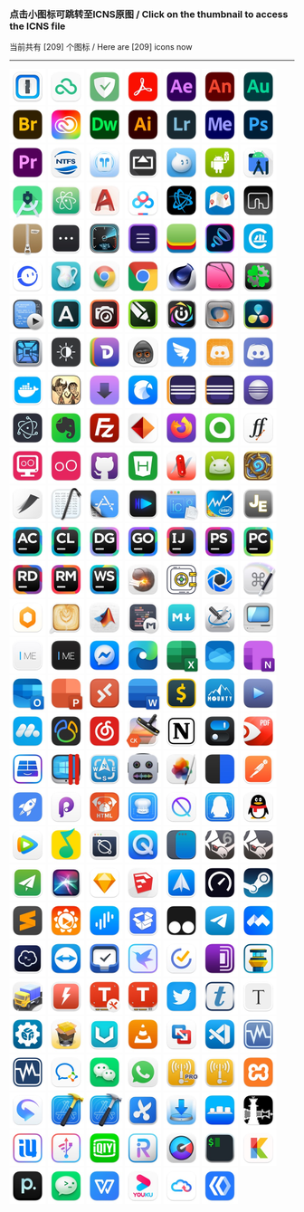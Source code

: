 ### 点击小图标可跳转至ICNS原图  /  Click on the thumbnail to access the ICNS file  
当前共有 [209] 个图标 / Here are [209] icons now  
****  

<a href="../icons/1Password.icns"><img src="./1Password.jpg" alt="1Password" width="64" /></a>
<a href="../icons/360安全云盘.icns"><img src="./360安全云盘.jpg" alt="360安全云盘" width="64" /></a>
<a href="../icons/AdGuard for Safari.icns"><img src="./AdGuard%20for%20Safari.jpg" alt="AdGuard for Safari" width="64" /></a>
<a href="../icons/Adobe Acrobat.icns"><img src="./Adobe%20Acrobat.jpg" alt="Adobe Acrobat" width="64" /></a>
<a href="../icons/Adobe After Effects.icns"><img src="./Adobe%20After%20Effects.jpg" alt="Adobe After Effects" width="64" /></a>
<a href="../icons/Adobe Animate.icns"><img src="./Adobe%20Animate.jpg" alt="Adobe Animate" width="64" /></a>
<a href="../icons/Adobe Audition.icns"><img src="./Adobe%20Audition.jpg" alt="Adobe Audition" width="64" /></a>
<a href="../icons/Adobe Bridge.icns"><img src="./Adobe%20Bridge.jpg" alt="Adobe Bridge" width="64" /></a>
<a href="../icons/Adobe Creative Cloud.icns"><img src="./Adobe%20Creative%20Cloud.jpg" alt="Adobe Creative Cloud" width="64" /></a>
<a href="../icons/Adobe Dreamweaver.icns"><img src="./Adobe%20Dreamweaver.jpg" alt="Adobe Dreamweaver" width="64" /></a>
<a href="../icons/Adobe Illustrator.icns"><img src="./Adobe%20Illustrator.jpg" alt="Adobe Illustrator" width="64" /></a>
<a href="../icons/Adobe Lightroom.icns"><img src="./Adobe%20Lightroom.jpg" alt="Adobe Lightroom" width="64" /></a>
<a href="../icons/Adobe Media Encoder.icns"><img src="./Adobe%20Media%20Encoder.jpg" alt="Adobe Media Encoder" width="64" /></a>
<a href="../icons/Adobe Photoshop.icns"><img src="./Adobe%20Photoshop.jpg" alt="Adobe Photoshop" width="64" /></a>
<a href="../icons/Adobe Premiere.icns"><img src="./Adobe%20Premiere.jpg" alt="Adobe Premiere" width="64" /></a>
<a href="../icons/Aibotech NTFS.icns"><img src="./Aibotech%20NTFS.jpg" alt="Aibotech NTFS" width="64" /></a>
<a href="../icons/AirBuddy.icns"><img src="./AirBuddy.jpg" alt="AirBuddy" width="64" /></a>
<a href="../icons/AirServer.icns"><img src="./AirServer.jpg" alt="AirServer" width="64" /></a>
<a href="../icons/Aliwangwang.icns"><img src="./Aliwangwang.jpg" alt="Aliwangwang" width="64" /></a>
<a href="../icons/Android File Transfer.icns"><img src="./Android%20File%20Transfer.jpg" alt="Android File Transfer" width="64" /></a>
<a href="../icons/Android Studio(New).icns"><img src="./Android%20Studio(New).jpg" alt="Android Studio(New)" width="64" /></a>
<a href="../icons/Android Studio.icns"><img src="./Android%20Studio.jpg" alt="Android Studio" width="64" /></a>
<a href="../icons/Atom.icns"><img src="./Atom.jpg" alt="Atom" width="64" /></a>
<a href="../icons/AutoCAD.icns"><img src="./AutoCAD.jpg" alt="AutoCAD" width="64" /></a>
<a href="../icons/BaiduNetdisk.icns"><img src="./BaiduNetdisk.jpg" alt="BaiduNetdisk" width="64" /></a>
<a href="../icons/BattleNet.icns"><img src="./BattleNet.jpg" alt="BattleNet" width="64" /></a>
<a href="../icons/BestTrace.icns"><img src="./BestTrace.jpg" alt="BestTrace" width="64" /></a>
<a href="../icons/Better Touch Tool.icns"><img src="./Better%20Touch%20Tool.jpg" alt="Better Touch Tool" width="64" /></a>
<a href="../icons/BetterZip.icns"><img src="./BetterZip.jpg" alt="BetterZip" width="64" /></a>
<a href="../icons/BitBar.icns"><img src="./BitBar.jpg" alt="BitBar" width="64" /></a>
<a href="../icons/Blackmagic Disk Speed Test.icns"><img src="./Blackmagic%20Disk%20Speed%20Test.jpg" alt="Blackmagic Disk Speed Test" width="64" /></a>
<a href="../icons/Blocs.icns"><img src="./Blocs.jpg" alt="Blocs" width="64" /></a>
<a href="../icons/BlueStacks.icns"><img src="./BlueStacks.jpg" alt="BlueStacks" width="64" /></a>
<a href="../icons/Boom3D.icns"><img src="./Boom3D.jpg" alt="Boom3D" width="64" /></a>
<a href="../icons/CAJViewer.icns"><img src="./CAJViewer.jpg" alt="CAJViewer" width="64" /></a>
<a href="../icons/CCtalk.icns"><img src="./CCtalk.jpg" alt="CCtalk" width="64" /></a>
<a href="../icons/Charles.icns"><img src="./Charles.jpg" alt="Charles" width="64" /></a>
<a href="../icons/Chrome(1).icns"><img src="./Chrome(1).jpg" alt="Chrome(1)" width="64" /></a>
<a href="../icons/Chrome(2).icns"><img src="./Chrome(2).jpg" alt="Chrome(2)" width="64" /></a>
<a href="../icons/Cinema 4D.icns"><img src="./Cinema%204D.jpg" alt="Cinema 4D" width="64" /></a>
<a href="../icons/CleanMyMac.icns"><img src="./CleanMyMac.jpg" alt="CleanMyMac" width="64" /></a>
<a href="../icons/CloverConfigurator.icns"><img src="./CloverConfigurator.jpg" alt="CloverConfigurator" width="64" /></a>
<a href="../icons/CodeRunner.icns"><img src="./CodeRunner.jpg" alt="CodeRunner" width="64" /></a>
<a href="../icons/Corel Font Manager 2019.icns"><img src="./Corel%20Font%20Manager%202019.jpg" alt="Corel Font Manager 2019" width="64" /></a>
<a href="../icons/Corel PHOTO-PAINT 2019.icns"><img src="./Corel%20PHOTO-PAINT%202019.jpg" alt="Corel PHOTO-PAINT 2019" width="64" /></a>
<a href="../icons/CorelDRAW 2019.icns"><img src="./CorelDRAW%202019.jpg" alt="CorelDRAW 2019" width="64" /></a>
<a href="../icons/Corsair iCUE.icns"><img src="./Corsair%20iCUE.jpg" alt="Corsair iCUE" width="64" /></a>
<a href="../icons/CrossOver.icns"><img src="./CrossOver.jpg" alt="CrossOver" width="64" /></a>
<a href="../icons/DaVinci.icns"><img src="./DaVinci.jpg" alt="DaVinci" width="64" /></a>
<a href="../icons/DaisyDisk.icns"><img src="./DaisyDisk.jpg" alt="DaisyDisk" width="64" /></a>
<a href="../icons/Dark Mode for Safari.icns"><img src="./Dark%20Mode%20for%20Safari.jpg" alt="Dark Mode for Safari" width="64" /></a>
<a href="../icons/Dash.icns"><img src="./Dash.jpg" alt="Dash" width="64" /></a>
<a href="../icons/Debookee.icns"><img src="./Debookee.jpg" alt="Debookee" width="64" /></a>
<a href="../icons/DingTalk.icns"><img src="./DingTalk.jpg" alt="DingTalk" width="64" /></a>
<a href="../icons/Discord Dev.icns"><img src="./Discord%20Dev.jpg" alt="Discord Dev" width="64" /></a>
<a href="../icons/Discord.icns"><img src="./Discord.jpg" alt="Discord" width="64" /></a>
<a href="../icons/Docker.icns"><img src="./Docker.jpg" alt="Docker" width="64" /></a>
<a href="../icons/Don't Starve Together.icns"><img src="./Don't%20Starve%20Together.jpg" alt="Don't Starve Together" width="64" /></a>
<a href="../icons/Downie.icns"><img src="./Downie.jpg" alt="Downie" width="64" /></a>
<a href="../icons/Eagle.icns"><img src="./Eagle.jpg" alt="Eagle" width="64" /></a>
<a href="../icons/Eclipse(1).icns"><img src="./Eclipse(1).jpg" alt="Eclipse(1)" width="64" /></a>
<a href="../icons/Eclipse(2).icns"><img src="./Eclipse(2).jpg" alt="Eclipse(2)" width="64" /></a>
<a href="../icons/Eclipse(3).icns"><img src="./Eclipse(3).jpg" alt="Eclipse(3)" width="64" /></a>
<a href="../icons/Electron.icns"><img src="./Electron.jpg" alt="Electron" width="64" /></a>
<a href="../icons/Evernote.icns"><img src="./Evernote.jpg" alt="Evernote" width="64" /></a>
<a href="../icons/FileZilla.icns"><img src="./FileZilla.jpg" alt="FileZilla" width="64" /></a>
<a href="../icons/FireStream.icns"><img src="./FireStream.jpg" alt="FireStream" width="64" /></a>
<a href="../icons/Firefox.icns"><img src="./Firefox.jpg" alt="Firefox" width="64" /></a>
<a href="../icons/Focus.icns"><img src="./Focus.jpg" alt="Focus" width="64" /></a>
<a href="../icons/FontForge.icns"><img src="./FontForge.jpg" alt="FontForge" width="64" /></a>
<a href="../icons/Genymotion Shell.icns"><img src="./Genymotion%20Shell.jpg" alt="Genymotion Shell" width="64" /></a>
<a href="../icons/Genymotion.icns"><img src="./Genymotion.jpg" alt="Genymotion" width="64" /></a>
<a href="../icons/Github.icns"><img src="./Github.jpg" alt="Github" width="64" /></a>
<a href="../icons/HBuilderx.icns"><img src="./HBuilderx.jpg" alt="HBuilderx" width="64" /></a>
<a href="../icons/Hackintool.icns"><img src="./Hackintool.jpg" alt="Hackintool" width="64" /></a>
<a href="../icons/HandShaker.icns"><img src="./HandShaker.jpg" alt="HandShaker" width="64" /></a>
<a href="../icons/HearthStone.icns"><img src="./HearthStone.jpg" alt="HearthStone" width="64" /></a>
<a href="../icons/HelloFont.icns"><img src="./HelloFont.jpg" alt="HelloFont" width="64" /></a>
<a href="../icons/Hex Fiend.icns"><img src="./Hex%20Fiend.jpg" alt="Hex Fiend" width="64" /></a>
<a href="../icons/Hopper Disassembler.icns"><img src="./Hopper%20Disassembler.jpg" alt="Hopper Disassembler" width="64" /></a>
<a href="../icons/IINA.icns"><img src="./IINA.jpg" alt="IINA" width="64" /></a>
<a href="../icons/Icon Slate.icns"><img src="./Icon%20Slate.jpg" alt="Icon Slate" width="64" /></a>
<a href="../icons/Intel Power Gadget.icns"><img src="./Intel%20Power%20Gadget.jpg" alt="Intel Power Gadget" width="64" /></a>
<a href="../icons/JSON Editor.icns"><img src="./JSON%20Editor.jpg" alt="JSON Editor" width="64" /></a>
<a href="../icons/JetBrains AppCode.icns"><img src="./JetBrains%20AppCode.jpg" alt="JetBrains AppCode" width="64" /></a>
<a href="../icons/JetBrains CLion.icns"><img src="./JetBrains%20CLion.jpg" alt="JetBrains CLion" width="64" /></a>
<a href="../icons/JetBrains DataGrip.icns"><img src="./JetBrains%20DataGrip.jpg" alt="JetBrains DataGrip" width="64" /></a>
<a href="../icons/JetBrains GoLand.icns"><img src="./JetBrains%20GoLand.jpg" alt="JetBrains GoLand" width="64" /></a>
<a href="../icons/JetBrains IDEA.icns"><img src="./JetBrains%20IDEA.jpg" alt="JetBrains IDEA" width="64" /></a>
<a href="../icons/JetBrains PHPStorm.icns"><img src="./JetBrains%20PHPStorm.jpg" alt="JetBrains PHPStorm" width="64" /></a>
<a href="../icons/JetBrains PyCharm.icns"><img src="./JetBrains%20PyCharm.jpg" alt="JetBrains PyCharm" width="64" /></a>
<a href="../icons/JetBrains Rider.icns"><img src="./JetBrains%20Rider.jpg" alt="JetBrains Rider" width="64" /></a>
<a href="../icons/JetBrains RubyMine.icns"><img src="./JetBrains%20RubyMine.jpg" alt="JetBrains RubyMine" width="64" /></a>
<a href="../icons/JetBrains WebStorm.icns"><img src="./JetBrains%20WebStorm.jpg" alt="JetBrains WebStorm" width="64" /></a>
<a href="../icons/Keka.icns"><img src="./Keka.jpg" alt="Keka" width="64" /></a>
<a href="../icons/KeyManager.icns"><img src="./KeyManager.jpg" alt="KeyManager" width="64" /></a>
<a href="../icons/KeyShot.icns"><img src="./KeyShot.jpg" alt="KeyShot" width="64" /></a>
<a href="../icons/Keyboard Maestro.icns"><img src="./Keyboard%20Maestro.jpg" alt="Keyboard Maestro" width="64" /></a>
<a href="../icons/Lemon.icns"><img src="./Lemon.jpg" alt="Lemon" width="64" /></a>
<a href="../icons/Lungo.icns"><img src="./Lungo.jpg" alt="Lungo" width="64" /></a>
<a href="../icons/MATLAB.icns"><img src="./MATLAB.jpg" alt="MATLAB" width="64" /></a>
<a href="../icons/MWeb.icns"><img src="./MWeb.jpg" alt="MWeb" width="64" /></a>
<a href="../icons/MacDown.icns"><img src="./MacDown.jpg" alt="MacDown" width="64" /></a>
<a href="../icons/MaciASL.icns"><img src="./MaciASL.jpg" alt="MaciASL" width="64" /></a>
<a href="../icons/Mactracker.icns"><img src="./Mactracker.jpg" alt="Mactracker" width="64" /></a>
<a href="../icons/MarkEditor.icns"><img src="./MarkEditor.jpg" alt="MarkEditor" width="64" /></a>
<a href="../icons/MarkEditor_Dark.png"><img src="./MarkEditor_Dark.jpg" alt="MarkEditor_Dark" width="64" /></a>
<a href="../icons/Messenger.icns"><img src="./Messenger.jpg" alt="Messenger" width="64" /></a>
<a href="../icons/Microsoft Edge.icns"><img src="./Microsoft%20Edge.jpg" alt="Microsoft Edge" width="64" /></a>
<a href="../icons/Microsoft Excel.icns"><img src="./Microsoft%20Excel.jpg" alt="Microsoft Excel" width="64" /></a>
<a href="../icons/Microsoft OneDrive.icns"><img src="./Microsoft%20OneDrive.jpg" alt="Microsoft OneDrive" width="64" /></a>
<a href="../icons/Microsoft OneNote.icns"><img src="./Microsoft%20OneNote.jpg" alt="Microsoft OneNote" width="64" /></a>
<a href="../icons/Microsoft Outlook.icns"><img src="./Microsoft%20Outlook.jpg" alt="Microsoft Outlook" width="64" /></a>
<a href="../icons/Microsoft PowerPoint.icns"><img src="./Microsoft%20PowerPoint.jpg" alt="Microsoft PowerPoint" width="64" /></a>
<a href="../icons/Microsoft Remote Desktop.icns"><img src="./Microsoft%20Remote%20Desktop.jpg" alt="Microsoft Remote Desktop" width="64" /></a>
<a href="../icons/Microsoft Word.icns"><img src="./Microsoft%20Word.jpg" alt="Microsoft Word" width="64" /></a>
<a href="../icons/Money Pro.icns"><img src="./Money%20Pro.jpg" alt="Money Pro" width="64" /></a>
<a href="../icons/Mounty.icns"><img src="./Mounty.jpg" alt="Mounty" width="64" /></a>
<a href="../icons/Movist.icns"><img src="./Movist.jpg" alt="Movist" width="64" /></a>
<a href="../icons/MuMu.icns"><img src="./MuMu.jpg" alt="MuMu" width="64" /></a>
<a href="../icons/Navicat.icns"><img src="./Navicat.jpg" alt="Navicat" width="64" /></a>
<a href="../icons/NeteaseMusic.icns"><img src="./NeteaseMusic.jpg" alt="NeteaseMusic" width="64" /></a>
<a href="../icons/Noiseless CK.icns"><img src="./Noiseless%20CK.jpg" alt="Noiseless CK" width="64" /></a>
<a href="../icons/Notion.icns"><img src="./Notion.jpg" alt="Notion" width="64" /></a>
<a href="../icons/One Switch.icns"><img src="./One%20Switch.jpg" alt="One Switch" width="64" /></a>
<a href="../icons/PDF Expert.icns"><img src="./PDF%20Expert.jpg" alt="PDF Expert" width="64" /></a>
<a href="../icons/Paragon NTFS.icns"><img src="./Paragon%20NTFS.jpg" alt="Paragon NTFS" width="64" /></a>
<a href="../icons/Parallels Desktop.icns"><img src="./Parallels%20Desktop.jpg" alt="Parallels Desktop" width="64" /></a>
<a href="../icons/Path Finder.icns"><img src="./Path%20Finder.jpg" alt="Path Finder" width="64" /></a>
<a href="../icons/Permute.icns"><img src="./Permute.jpg" alt="Permute" width="64" /></a>
<a href="../icons/Pixelmator Pro.icns"><img src="./Pixelmator%20Pro.jpg" alt="Pixelmator Pro" width="64" /></a>
<a href="../icons/PopClip.icns"><img src="./PopClip.jpg" alt="PopClip" width="64" /></a>
<a href="../icons/Postman.icns"><img src="./Postman.jpg" alt="Postman" width="64" /></a>
<a href="../icons/Potato.icns"><img src="./Potato.jpg" alt="Potato" width="64" /></a>
<a href="../icons/Principle.icns"><img src="./Principle.jpg" alt="Principle" width="64" /></a>
<a href="../icons/PugToHtml.icns"><img src="./PugToHtml.jpg" alt="PugToHtml" width="64" /></a>
<a href="../icons/PxCook.icns"><img src="./PxCook.jpg" alt="PxCook" width="64" /></a>
<a href="../icons/QBlocker.icns"><img src="./QBlocker.jpg" alt="QBlocker" width="64" /></a>
<a href="../icons/QQ Dev.icns"><img src="./QQ%20Dev.jpg" alt="QQ Dev" width="64" /></a>
<a href="../icons/QQ.icns"><img src="./QQ.jpg" alt="QQ" width="64" /></a>
<a href="../icons/QQLive.icns"><img src="./QQLive.jpg" alt="QQLive" width="64" /></a>
<a href="../icons/QQMusic.icns"><img src="./QQMusic.jpg" alt="QQMusic" width="64" /></a>
<a href="../icons/QQ小程序开发者工具.icns"><img src="./QQ小程序开发者工具.jpg" alt="QQ小程序开发者工具" width="64" /></a>
<a href="../icons/QuickTime Player.icns"><img src="./QuickTime%20Player.jpg" alt="QuickTime Player" width="64" /></a>
<a href="../icons/Rectangle.icns"><img src="./Rectangle.jpg" alt="Rectangle" width="64" /></a>
<a href="../icons/Rhino 6.icns"><img src="./Rhino%206.jpg" alt="Rhino 6" width="64" /></a>
<a href="../icons/Rhino.icns"><img src="./Rhino.jpg" alt="Rhino" width="64" /></a>
<a href="../icons/ShadowsocksX.icns"><img src="./ShadowsocksX.jpg" alt="ShadowsocksX" width="64" /></a>
<a href="../icons/Siri.icns"><img src="./Siri.jpg" alt="Siri" width="64" /></a>
<a href="../icons/Sketch.icns"><img src="./Sketch.jpg" alt="Sketch" width="64" /></a>
<a href="../icons/SketchUP.icns"><img src="./SketchUP.jpg" alt="SketchUP" width="64" /></a>
<a href="../icons/Spark.icns"><img src="./Spark.jpg" alt="Spark" width="64" /></a>
<a href="../icons/Speedtest.icns"><img src="./Speedtest.jpg" alt="Speedtest" width="64" /></a>
<a href="../icons/Steam.icns"><img src="./Steam.jpg" alt="Steam" width="64" /></a>
<a href="../icons/Sublime.icns"><img src="./Sublime.jpg" alt="Sublime" width="64" /></a>
<a href="../icons/Sunlogin.icns"><img src="./Sunlogin.jpg" alt="Sunlogin" width="64" /></a>
<a href="../icons/Surge.icns"><img src="./Surge.jpg" alt="Surge" width="64" /></a>
<a href="../icons/Suspicious Package.icns"><img src="./Suspicious%20Package.jpg" alt="Suspicious Package" width="64" /></a>
<a href="../icons/Tampermonkey.icns"><img src="./Tampermonkey.jpg" alt="Tampermonkey" width="64" /></a>
<a href="../icons/Telegram.icns"><img src="./Telegram.jpg" alt="Telegram" width="64" /></a>
<a href="../icons/Tencent Meeting.icns"><img src="./Tencent%20Meeting.jpg" alt="Tencent Meeting" width="64" /></a>
<a href="../icons/Termius.icns"><img src="./Termius.jpg" alt="Termius" width="64" /></a>
<a href="../icons/Themviewer.icns"><img src="./Themviewer.jpg" alt="Themviewer" width="64" /></a>
<a href="../icons/Things3.icns"><img src="./Things3.jpg" alt="Things3" width="64" /></a>
<a href="../icons/Thunder.icns"><img src="./Thunder.jpg" alt="Thunder" width="64" /></a>
<a href="../icons/TickTick(滴答清单).icns"><img src="./TickTick(滴答清单).jpg" alt="TickTick(滴答清单)" width="64" /></a>
<a href="../icons/TorBrowser.icns"><img src="./TorBrowser.jpg" alt="TorBrowser" width="64" /></a>
<a href="../icons/Tower Pro.icns"><img src="./Tower%20Pro.jpg" alt="Tower Pro" width="64" /></a>
<a href="../icons/Transmit.icns"><img src="./Transmit.jpg" alt="Transmit" width="64" /></a>
<a href="../icons/Turbo Boost Switcher.icns"><img src="./Turbo%20Boost%20Switcher.jpg" alt="Turbo Boost Switcher" width="64" /></a>
<a href="../icons/Tuxera Disk Manager.icns"><img src="./Tuxera%20Disk%20Manager.jpg" alt="Tuxera Disk Manager" width="64" /></a>
<a href="../icons/Tuxera NTFS.icns"><img src="./Tuxera%20NTFS.jpg" alt="Tuxera NTFS" width="64" /></a>
<a href="../icons/Twitter.icns"><img src="./Twitter.jpg" alt="Twitter" width="64" /></a>
<a href="../icons/Typelight.icns"><img src="./Typelight.jpg" alt="Typelight" width="64" /></a>
<a href="../icons/Typora.icns"><img src="./Typora.jpg" alt="Typora" width="64" /></a>
<a href="../icons/UEFITool.icns"><img src="./UEFITool.jpg" alt="UEFITool" width="64" /></a>
<a href="../icons/UninstallPKG.icns"><img src="./UninstallPKG.jpg" alt="UninstallPKG" width="64" /></a>
<a href="../icons/V2rayU.icns"><img src="./V2rayU.jpg" alt="V2rayU" width="64" /></a>
<a href="../icons/VLC.icns"><img src="./VLC.jpg" alt="VLC" width="64" /></a>
<a href="../icons/VMware Fusion.icns"><img src="./VMware%20Fusion.jpg" alt="VMware Fusion" width="64" /></a>
<a href="../icons/VSCode.icns"><img src="./VSCode.jpg" alt="VSCode" width="64" /></a>
<a href="../icons/VirtualBox(1).icns"><img src="./VirtualBox(1).jpg" alt="VirtualBox(1)" width="64" /></a>
<a href="../icons/VirtualBox(2).icns"><img src="./VirtualBox(2).jpg" alt="VirtualBox(2)" width="64" /></a>
<a href="../icons/WXWork(企业微信).icns"><img src="./WXWork(企业微信).jpg" alt="WXWork(企业微信)" width="64" /></a>
<a href="../icons/WeChat.icns"><img src="./WeChat.jpg" alt="WeChat" width="64" /></a>
<a href="../icons/WhatsApp.icns"><img src="./WhatsApp.jpg" alt="WhatsApp" width="64" /></a>
<a href="../icons/WiFi Explorer Pro.icns"><img src="./WiFi%20Explorer%20Pro.jpg" alt="WiFi Explorer Pro" width="64" /></a>
<a href="../icons/WiFi Explorer.icns"><img src="./WiFi%20Explorer.jpg" alt="WiFi Explorer" width="64" /></a>
<a href="../icons/XAMPP.icns"><img src="./XAMPP.jpg" alt="XAMPP" width="64" /></a>
<a href="../icons/XLPlayer.icns"><img src="./XLPlayer.jpg" alt="XLPlayer" width="64" /></a>
<a href="../icons/Xcode(golden hammer).icns"><img src="./Xcode(golden%20hammer).jpg" alt="Xcode(golden hammer)" width="64" /></a>
<a href="../icons/Xcode(silver hammer).icns"><img src="./Xcode(silver%20hammer).jpg" alt="Xcode(silver hammer)" width="64" /></a>
<a href="../icons/Xnip.icns"><img src="./Xnip.jpg" alt="Xnip" width="64" /></a>
<a href="../icons/Yoink.icns"><img src="./Yoink.jpg" alt="Yoink" width="64" /></a>
<a href="../icons/cDock.icns"><img src="./cDock.jpg" alt="cDock" width="64" /></a>
<a href="../icons/checkra1n.icns"><img src="./checkra1n.jpg" alt="checkra1n" width="64" /></a>
<a href="../icons/i4Tools.icns"><img src="./i4Tools.jpg" alt="i4Tools" width="64" /></a>
<a href="../icons/iMazing.icns"><img src="./iMazing.jpg" alt="iMazing" width="64" /></a>
<a href="../icons/iQIYI(爱奇艺).icns"><img src="./iQIYI(爱奇艺).jpg" alt="iQIYI(爱奇艺)" width="64" /></a>
<a href="../icons/iRIghtMouse(超级右键).icns"><img src="./iRIghtMouse(超级右键).jpg" alt="iRIghtMouse(超级右键)" width="64" /></a>
<a href="../icons/iStat Menus.icns"><img src="./iStat%20Menus.jpg" alt="iStat Menus" width="64" /></a>
<a href="../icons/iTerm.icns"><img src="./iTerm.jpg" alt="iTerm" width="64" /></a>
<a href="../icons/miniQpicview(看图).icns"><img src="./miniQpicview(看图).jpg" alt="miniQpicview(看图)" width="64" /></a>
<a href="../icons/pap.er.icns"><img src="./pap.er.jpg" alt="pap.er" width="64" /></a>
<a href="../icons/wechatwebdevtools(微信开发者工具).icns"><img src="./wechatwebdevtools(微信开发者工具).jpg" alt="wechatwebdevtools(微信开发者工具)" width="64" /></a>
<a href="../icons/wpsoffice.icns"><img src="./wpsoffice.jpg" alt="wpsoffice" width="64" /></a>
<a href="../icons/优酷.icns"><img src="./优酷.jpg" alt="优酷" width="64" /></a>
<a href="../icons/天翼云盘.icns"><img src="./天翼云盘.jpg" alt="天翼云盘" width="64" /></a>
<a href="../icons/百度开发者工具.icns"><img src="./百度开发者工具.jpg" alt="百度开发者工具" width="64" /></a>
